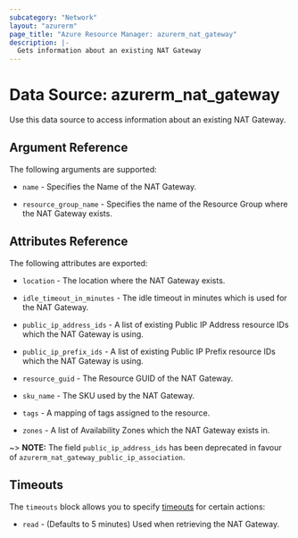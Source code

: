 ```yaml
---
subcategory: "Network"
layout: "azurerm"
page_title: "Azure Resource Manager: azurerm_nat_gateway"
description: |-
  Gets information about an existing NAT Gateway
---
```


# Data Source: azurerm_nat_gateway

Use this data source to access information about an existing NAT Gateway.

## Argument Reference

The following arguments are supported:

* `name` - Specifies the Name of the NAT Gateway.

* `resource_group_name` - Specifies the name of the Resource Group where the NAT Gateway exists.

## Attributes Reference

The following attributes are exported:

* `location` - The location where the NAT Gateway exists.

* `idle_timeout_in_minutes` - The idle timeout in minutes which is used for the NAT Gateway.

* `public_ip_address_ids` - A list of existing Public IP Address resource IDs which the NAT Gateway is using.

* `public_ip_prefix_ids` - A list of existing Public IP Prefix resource IDs which the NAT Gateway is using.

* `resource_guid` - The Resource GUID of the NAT Gateway.

* `sku_name` - The SKU used by the NAT Gateway.

* `tags` - A mapping of tags assigned to the resource.

* `zones` - A list of Availability Zones which the NAT Gateway exists in.

~> **NOTE:** The field `public_ip_address_ids` has been deprecated in favour of `azurerm_nat_gateway_public_ip_association`.

## Timeouts

The `timeouts` block allows you to specify [timeouts](https://www.terraform.io/docs/configuration/resources.html#timeouts) for certain actions:

* `read` - (Defaults to 5 minutes) Used when retrieving the NAT Gateway.
